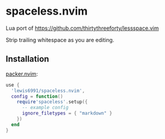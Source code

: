 # spaceless.nvim

Lua port of https://github.com/thirtythreeforty/lessspace.vim

Strip trailing whitespace as you are editing.

## Installation

[packer.nvim](https://github.com/wbthomason/packer.nvim):
```lua
use {
  'lewis6991/spaceless.nvim',
  config = function()
    require'spaceless'.setup({
      -- example config
      ignore_filetypes = { "markdown" }
    })
  end
}
```
